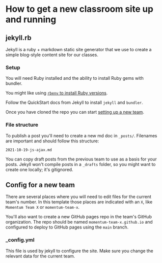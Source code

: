 # How to get a new classroom site up and running

## jekyll.rb

Jekyll is a ruby + markdown static site generator that we use to create a simple blog-style content site for our classes.

### Setup

You will need Ruby installed and the ability to install Ruby gems with bundler.

You might like using [`rbenv` to install Ruby versions](https://github.com/rbenv/rbenv).

Follow the QuickStart docs from Jekyll to install `jekyll` and `bundler`.

Once you have cloned the repo you can start [setting up a new team](#config-for-a-new-team).

### File structure

To publish a post you'll need to create a new md doc in `_posts/`. Filenames are important and should follow this structure:

```
2021-10-19-js-ajax.md
```

You can copy draft posts from the previous team to use as a basis for your posts. Jekyll won't compile posts in a `_drafts` folder, so you might want to create one locally; it's gitignored.


## Config for a new team

There are several places where you will need to edit files for the current team's number. In this template those places are indicated with an `X`, like `Momentum Team X` or `momentum-team-x`.

You'll also want to create a new GitHub pages repo in the team's GitHub organization. The repo should be named `momentum-team-x.github.io` and configured to deploy to GitHub pages using the `main` branch.

### _config.yml

This file is used by jekyll to configure the site. Make sure you change the relevant data for the current team.




